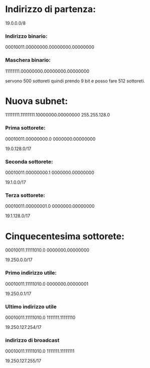# Indirizzo di partenza:

19.0.0.0/8

### Indirizzo binario:

00010011.00000000.00000000.00000000

### Maschera binario:

11111111.00000000.00000000.00000000

servono 500 sottoreti quindi prendo 9 bit e posso fare 512 sottoreti.


# Nuova subnet:
11111111.11111111.10000000.00000000
255.255.128.0

### Prima sottorete:

00010011.00000000.0 0000000.00000000

19.0.128.0/17

### Seconda sottorete:

00010011.00000000.1 0000000.00000000

19.1.0.0/17

### Terza sottorete:

00010011.00000001.0 0000000.00000000

19.1.128.0/17



# Cinquecentesima sottorete:

00010011.11111010.0 0000000.00000000

19.250.0.0/17

### Primo indirizzo utile:

00010011.11111010.0 0000000.00000001

19.250.0.1/17

### Ultimo indirizzo utile

00010011.11111010.0 1111111.11111110

19.250.127.254/17

### indirizzo di broadcast

00010011.11111010.0 1111111.11111111

19.250.127.255/17
